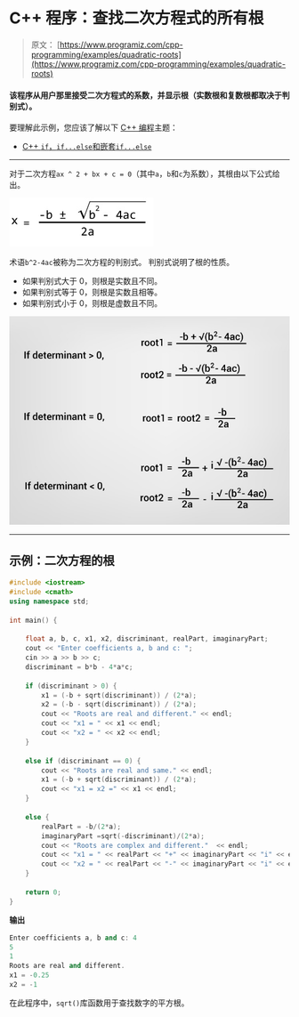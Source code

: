 # C++ 程序：查找二次方程式的所有根

> 原文： [https://www.programiz.com/cpp-programming/examples/quadratic-roots](https://www.programiz.com/cpp-programming/examples/quadratic-roots)

#### 该程序从用户那里接受二次方程式的系数，并显示根（实数根和复数根都取决于判别式）。

要理解此示例，您应该了解以下 [C++ 编程](/cpp-programming "C++ tutorial")主题：

*   [C++ `if`，`if...else`和嵌套`if...else`](/cpp-programming/if-else)

* * *

对于二次方程`ax ^ 2 + bx + c = 0`（其中`a`，`b`和`c`为系数），其根由以下公式给出。

![Formula to find root of an quadratic equation](img/2e1cc829c72bbc0e9eacfa81797728d3.png)

术语`b^2-4ac`被称为二次方程的判别式。 判别式说明了根的性质。

*   如果判别式大于 0，则根是实数且不同。
*   如果判别式等于 0，则根是实数且相等。
*   如果判别式小于 0，则根是虚数且不同。

![Calculation of roots of a quadratic equation](img/10f852e1e69da45e4611d83b0b9dbe2d.png)

* * *

## 示例：二次方程的根

```cpp
#include <iostream>
#include <cmath>
using namespace std;

int main() {

    float a, b, c, x1, x2, discriminant, realPart, imaginaryPart;
    cout << "Enter coefficients a, b and c: ";
    cin >> a >> b >> c;
    discriminant = b*b - 4*a*c;

    if (discriminant > 0) {
        x1 = (-b + sqrt(discriminant)) / (2*a);
        x2 = (-b - sqrt(discriminant)) / (2*a);
        cout << "Roots are real and different." << endl;
        cout << "x1 = " << x1 << endl;
        cout << "x2 = " << x2 << endl;
    }

    else if (discriminant == 0) {
        cout << "Roots are real and same." << endl;
        x1 = (-b + sqrt(discriminant)) / (2*a);
        cout << "x1 = x2 =" << x1 << endl;
    }

    else {
        realPart = -b/(2*a);
        imaginaryPart =sqrt(-discriminant)/(2*a);
        cout << "Roots are complex and different."  << endl;
        cout << "x1 = " << realPart << "+" << imaginaryPart << "i" << endl;
        cout << "x2 = " << realPart << "-" << imaginaryPart << "i" << endl;
    }

    return 0;
}
```

**输出**

```cpp
Enter coefficients a, b and c: 4
5
1
Roots are real and different.
x1 = -0.25
x2 = -1 
```

在此程序中，`sqrt()`库函数用于查找数字的平方根。